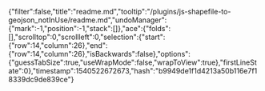 {"filter":false,"title":"readme.md","tooltip":"/plugins/js-shapefile-to-geojson_notInUse/readme.md","undoManager":{"mark":-1,"position":-1,"stack":[]},"ace":{"folds":[],"scrolltop":0,"scrollleft":0,"selection":{"start":{"row":14,"column":26},"end":{"row":14,"column":26},"isBackwards":false},"options":{"guessTabSize":true,"useWrapMode":false,"wrapToView":true},"firstLineState":0},"timestamp":1540522672673,"hash":"b9949de1f1d4213a50b116e7f18339dc9de839ce"}